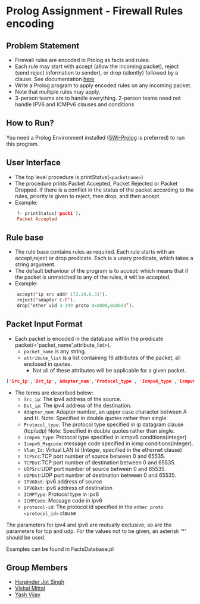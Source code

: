 # Prolog Assignment - Firewall Rules encoding

## Problem Statement

- Firewall rules are encoded in Prolog as facts and rules:
- Each rule may start with accept (allow the incoming packet), reject (send reject information to sender), or drop (silently) followed by a clause. See documentation [here](https://www.ibm.com/support/knowledgecenter/en/SSETBF_3.1.1/com.ibm.siteprotector.doc/references/pam_filter_sets.html)
- Write a Prolog program to apply encoded rules on any incoming packet.
- Note that multiple rules may apply.
- 3-person teams are to handle everything. 2-person teams need not handle IPV6 and ICMPv6 clauses and conditions

## How to Run?

You need a Prolog Environment installed ([SWI-Prolog](http://www.swi-prolog.org/) is preferred) to run this program.

## User Interface

- The top level procedure is printStatus(`<packetname>`)
- The procedure prints Packet Accepted, Packet Rejected or Packet Dropped. If there is a conflict in the status of the packet according to the rules, priority is given to reject, then drop, and then accept.
- Example:

```prolog
    ?- printStatus('pack1').
    Packet Accepted
```

## Rule base

- The rule base contains rules as required. Each rule starts with an accept,reject or drop predicate. Each is a unary predicate, which takes a string argument.
- The default behaviour of the program is to accept; which means that if the packet is unmatched to any of the rules, it will be accepted.
- Example:

```prolog
    accept(‘ip src addr 172.24.6.31’).
    reject(‘adapter C-F’).
    drop(‘ether vid 3-199 proto 0x0800,0x86dd’).
```

## Packet Input Format

- Each packet is encoded in the database within the predicate packet(<'packet_name',attribute_list>).
  - `packet_name` is any string.
  - `attribute_list` is a list containing 16 attributes of the packet, all enclosed in quotes.
    - Not all of these attributes will be applicable for a given packet.

```prolog
['Src_ip','Dst_ip','Adapter_num','Protocol_type', 'Icmpv6_type','Icmpv6_Msgcode','Vlan_Id', 'TCPSrc','TCPDst','UDPSrc','UDPDst','IPV6Src','IPV6Dst','ICMPType','ICMPCode','protocolId']
```

- The terms are described below:
  - `Src_ip`: The ipv4 address of the source.
  - `Dst_ip`: The ipv4 address of the destination.
  - `Adapter_num`: Adapter number, an upper case character between A and H. Note: Specified in double quotes rather than single.
  - `Protocol_type`: The protocol type specified in ip datagram clause (tcp/udp) Note: Specified in double quotes rather than single.
  - `Icmpv6_type`: Protocol type specified in icmpv6 conditions(integer)
  - `Icmpv6_Msgcode`: message code specified in icmp conditions(integer).
  - `Vlan_Id`: Virtual LAN Id (Integer, specified in the ethernet clause)
  - `TCPSrc`:TCP port number of source between 0 and 65535.
  - `TCPDst`:TCP port number of destination between 0 and 65535.
  - `UDPSrc`:UDP port number of source between 0 and 65535.
  - `UDPDst`:UDP port number of destination between 0 and 65535.
  - `IPV6Dst`: ipv6 address of source
  - `IPV6Dst`: ipv6 address of destination
  - `ICMPType`: Protocol type in ipv6
  - `ICMPCode`: Message code in ipv6
  - `protocol-id`: The protocol id specified in the `ether proto <protocol_id>` clause

The parameters for ipv4 and ipv6 are mutually exclusive; so are the parameters for tcp and udp. For the values not to be given, an asterisk '*' should be used.

Examples can be found in FactsDatabase.pl

## Group Members

- [Harpinder Jot Singh](https://github.com/HarpinderJotSingh)
- [Vishal Mittal](https://github.com/vismit2000)
- [Yash Vijay](https://github.com/yashvijay018)
